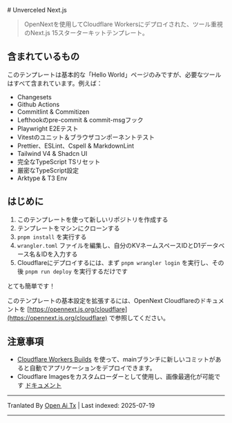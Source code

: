 <translate-content># Unverceled Next.js

> OpenNextを使用してCloudflare Workersにデプロイされた、ツール重視のNext.js 15スターターキットテンプレート。

## 含まれているもの

このテンプレートは基本的な「Hello World」ページのみですが、必要なツールはすべて含まれています。例えば：

- Changesets
- Github Actions
- Commitlint & Commitizen
- Lefthookのpre-commit & commit-msgフック
- Playwright E2Eテスト
- Vitestのユニット＆ブラウザコンポーネントテスト
- Prettier、ESLint、Cspell & MarkdownLint
- Tailwind V4 & Shadcn UI
- 完全なTypeScript TSリセット
- 厳密なTypeScript設定
- Arktype & T3 Env

## はじめに

1. このテンプレートを使って新しいリポジトリを作成する
2. テンプレートをマシンにクローンする
3. `pnpm install` を実行する
4. `wrangler.toml` ファイルを編集し、自分のKVネームスペースIDとD1データベース名＆IDを入力する
5. Cloudflareにデプロイするには、まず `pnpm wrangler login` を実行し、その後 `pnpm run deploy` を実行するだけです

とても簡単です！

このテンプレートの基本設定を拡張するには、OpenNext Cloudflareのドキュメントを [https://opennext.js.org/cloudflare](https://opennext.js.org/cloudflare) で参照してください。

## 注意事項

- [Cloudflare Workers Builds](https://developers.cloudflare.com/workers/ci-cd/builds/) を使って、mainブランチに新しいコミットがあると自動でアプリケーションをデプロイできます。
- Cloudflare Imagesをカスタムローダーとして使用し、画像最適化が可能です [ドキュメント](https://opennext.js.org/cloudflare/howtos/image)
</translate-content>

---

Tranlated By [Open Ai Tx](https://github.com/OpenAiTx/OpenAiTx) | Last indexed: 2025-07-19

---